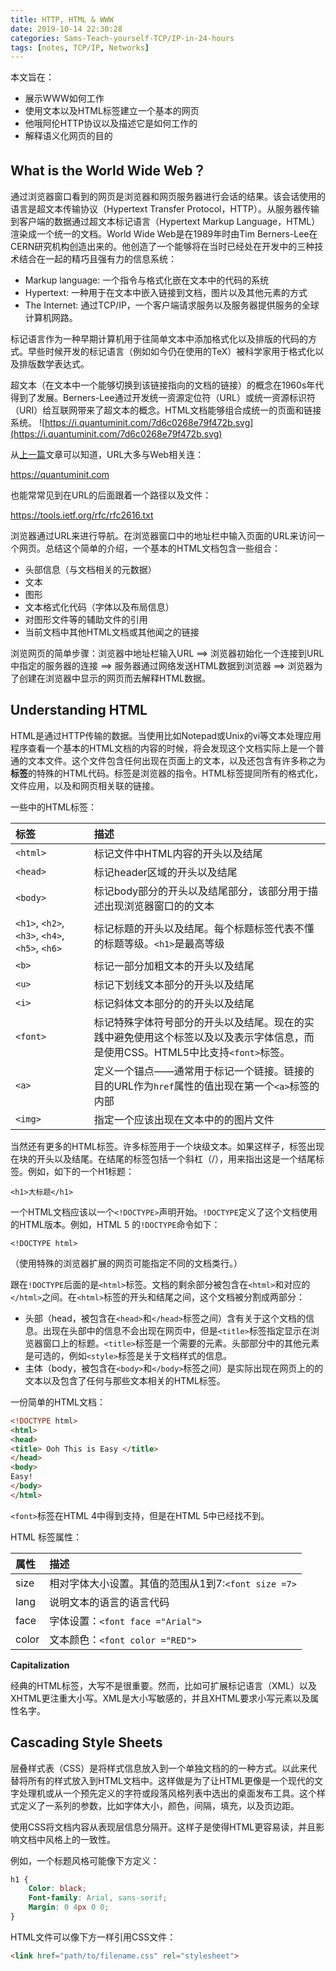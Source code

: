 ```yaml
---
title: HTTP, HTML & WWW
date: 2019-10-14 22:30:28
categories: Sams-Teach-yourself-TCP/IP-in-24-hours
tags: [notes, TCP/IP, Networks]
---
```


本文旨在：

- 展示WWW如何工作
- 使用文本以及HTML标签建立一个基本的网页
- 他哦阿伦HTTP协议以及描述它是如何工作的
- 解释语义化网页的目的

## What is the World Wide Web？

通过浏览器窗口看到的网页是浏览器和网页服务器进行会话的结果。该会话使用的语言是超文本传输协议（Hypertext Transfer Protocol，HTTP）。从服务器传输到客户端的数据通过超文本标记语言（Hypertext Markup Language，HTML）渲染成一个统一的文档。World Wide Web是在1989年时由Tim Berners-Lee在CERN研究机构创造出来的。他创造了一个能够将在当时已经处在开发中的三种技术结合在一起的精巧且强有力的信息系统：

- Markup language: 一个指令与格式化嵌在文本中的代码的系统
- Hypertext: 一种用于在文本中嵌入链接到文档，图片以及其他元素的方式
- The Internet: 通过TCP/IP，一个客户端请求服务以及服务器提供服务的全球计算机网路。

标记语言作为一种早期计算机用于往简单文本中添加格式化以及排版的代码的方式。早些时候开发的标记语言（例如如今仍在使用的TeX）被科学家用于格式化以及排版数学表达式。

超文本（在文本中一个能够切换到该链接指向的文档的链接）的概念在1960s年代得到了发展。Berners-Lee通过开发统一资源定位符（URL）或统一资源标识符（URI）给互联网带来了超文本的概念。HTML文档能够组合成统一的页面和链接系统。
![https://i.quantuminit.com/7d6c0268e79f472b.svg](https://i.quantuminit.com/7d6c0268e79f472b.svg)

从[上一篇](/The-Internet-A-Closer-Look)文章可以知道，URL大多与Web相关连：

https://quantuminit.com

也能常常见到在URL的后面跟着一个路径以及文件：

https://tools.ietf.org/rfc/rfc2616.txt

浏览器通过URL来进行导航。在浏览器窗口中的地址栏中输入页面的URL来访问一个网页。总结这个简单的介绍，一个基本的HTML文档包含一些组合：

- 头部信息（与文档相关的元数据）
- 文本
- 图形
- 文本格式化代码（字体以及布局信息）
- 对图形文件等的辅助文件的引用
- 当前文档中其他HTML文档或其他闻之的链接

浏览网页的简单步骤：浏览器中地址栏输入URL ==> 浏览器初始化一个连接到URL中指定的服务器的连接 ==> 服务器通过网络发送HTML数据到浏览器 ==> 浏览器为了创建在浏览器中显示的网页而去解释HTML数据。

## Understanding HTML

HTML是通过HTTP传输的数据。当使用比如Notepad或Unix的vi等文本处理应用程序查看一个基本的HTML文档的内容的时候，将会发现这个文档实际上是一个普通的文本文件。这个文件包含任何出现在页面上的文本，以及还包含有许多称之为**标签**的特殊的HTML代码。标签是浏览器的指令。HTML标签提同所有的格式化，文件应用，以及和网页相关联的链接。

一些中的HTML标签：

|标签|描述|
|:----|:----|
|`<html>`|标记文件中HTML内容的开头以及结尾|
|`<head>`|标记header区域的开头以及结尾|
|`<body>`|标记body部分的开头以及结尾部分，该部分用于描述出现浏览器窗口的的文本|
|`<h1>`, `<h2>`, `<h3>`, `<h4>`, `<h5>`, `<h6>`|标记标题的开头以及结尾。每个标题标签代表不懂的标题等级。`<h1>`是最高等级|
|`<b>`|标记一部分加粗文本的开头以及结尾|
|`<u>`|标记下划线文本部分的开头以及结尾|
|`<i>`|标记斜体文本部分的的开头以及结尾|
|`<font>`|标记特殊字体符号部分的开头以及结尾。现在的实践中避免使用这个标签以及以及表示字体信息，而是使用CSS。HTML5中比支持`<font>`标签。|
|`<a>`|定义一个锚点——通常用于标记一个链接。链接的目的URL作为`href`属性的值出现在第一个`<a>`标签的内部|
|`<img>`|指定一个应该出现在文本中的的图片文件|

当然还有更多的HTML标签。许多标签用于一个块级文本。如果这样子，标签出现在块的开头以及结尾。在结尾的标签包括一个斜杠（/），用来指出这是一个结尾标签。例如，如下的一个H1标题：

`<h1>大标题</h1>`

一个HTML文档应该以一个`<!DOCTYPE>`声明开始。`!DOCTYPE`定义了这个文档使用的HTML版本。例如，HTML 5 的`!DOCTYPE`命令如下：

`<!DOCTYPE html>`

（使用特殊的浏览器扩展的网页可能指定不同的文档类行。）

跟在`!DOCTYPE`后面的是`<html>`标签。文档的剩余部分被包含在`<html>`和对应的`</html>`之间。在`<html>`标签的开头和结尾之间，这个文档被分割成两部分：

- 头部（head，被包含在`<head>`和`</head>`标签之间）含有关于这个文档的信息。出现在头部中的信息不会出现在网页中，但是`<title>`标签指定显示在浏览器窗口上的标题。`<title>`标签是一个需要的元素。头部部分中的其他元素是可选的，例如`<style>`标签是关于文档样式的信息。
- 主体（body，被包含在`<body>`和`</body>`标签之间）是实际出现在网页上的的文本以及包含了任何与那些文本相关的HTML标签。

一份简单的HTML文档：

```HTML
<!DOCTYPE html>
<html>
<head>
<title> Ooh This is Easy </title>
</head>
<body>
Easy!
</body>
</html>
```

`<font>`标签在HTML 4中得到支持，但是在HTML 5中已经找不到。

HTML <font> 标签属性：

|属性|描述|
|:----|:----|
|size|相对字体大小设置。其值的范围从1到7:`<font size =7>`|
|lang|说明文本的语言的语言代码|
|face|字体设置：`<font face ="Arial">`|
|color|文本颜色：`<font color ="RED">`|

**Capitalization**

经典的HTML标签，大写不是很重要。然而，比如可扩展标记语言（XML）以及XHTML更注重大小写。XML是大小写敏感的，并且XHTML要求小写元素以及属性名字。

## Cascading Style Sheets

层叠样式表（CSS）是将样式信息放入到一个单独文档的的一种方式。以此来代替将所有的样式放入到HTML文档中。这样做是为了让HTML更像是一个现代的文字处理机或从一个预先定义的字符或段落风格列表中选出的桌面发布工具。这个样式定义了一系列的参数，比如字体大小，颜色，间隔，填充，以及页边距。

使用CSS将文档内容从表现层信息分隔开。这样子是使得HTML更容易读，并且影响文档中风格上的一致性。

例如，一个标题风格可能像下方定义：

```css
h1 {
    Color: black;
    Font-family: Arial, sans-serif;
    Margin: 0 4px 0 0;
}
```

HTML文件可以像下方一样引用CSS文件：

```html
<link href="path/to/filename.css" rel="stylesheet">
```


